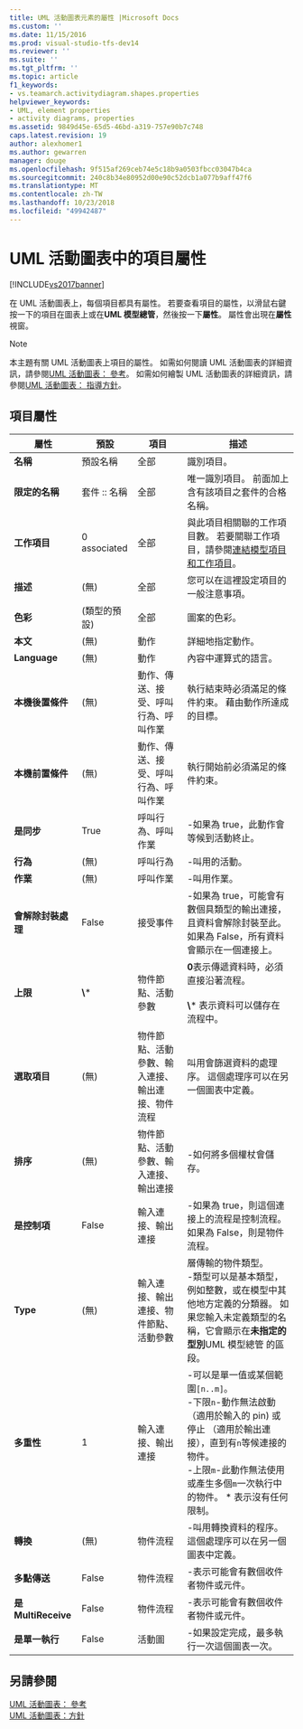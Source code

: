 ```yaml
---
title: UML 活動圖表元素的屬性 |Microsoft Docs
ms.custom: ''
ms.date: 11/15/2016
ms.prod: visual-studio-tfs-dev14
ms.reviewer: ''
ms.suite: ''
ms.tgt_pltfrm: ''
ms.topic: article
f1_keywords:
- vs.teamarch.activitydiagram.shapes.properties
helpviewer_keywords:
- UML, element properties
- activity diagrams, properties
ms.assetid: 9849d45e-65d5-46bd-a319-757e90b7c748
caps.latest.revision: 19
author: alexhomer1
ms.author: gewarren
manager: douge
ms.openlocfilehash: 9f515af269ceb74e5c18b9a0503fbcc03047b4ca
ms.sourcegitcommit: 240c8b34e80952d00e90c52dcb1a077b9aff47f6
ms.translationtype: MT
ms.contentlocale: zh-TW
ms.lasthandoff: 10/23/2018
ms.locfileid: "49942487"
---
```

# <a name="properties-of-elements-on-uml-activity-diagrams"></a>UML 活動圖表中的項目屬性
[!INCLUDE[vs2017banner](../includes/vs2017banner.md)]

在 UML 活動圖表上，每個項目都具有屬性。 若要查看項目的屬性，以滑鼠右鍵按一下的項目在圖表上或在**UML 模型總管**，然後按一下**屬性**。 屬性會出現在**屬性**視窗。  
  
> [!NOTE]
>  本主題有關 UML 活動圖表上項目的屬性。 如需如何閱讀 UML 活動圖表的詳細資訊，請參閱[UML 活動圖表： 參考](../modeling/uml-activity-diagrams-reference.md)。 如需如何繪製 UML 活動圖表的詳細資訊，請參閱[UML 活動圖表： 指導方針](../modeling/uml-activity-diagrams-guidelines.md)。  
  
## <a name="properties-of-elements"></a>項目屬性  
  
|         屬性         |        預設         |                               項目                               |                                                                                                                                                                描述                                                                                                                                                                 |
|--------------------------|------------------------|---------------------------------------------------------------------|--------------------------------------------------------------------------------------------------------------------------------------------------------------------------------------------------------------------------------------------------------------------------------------------------------------------------------------------|
|         **名稱**         |     預設名稱     |                                 全部                                 |                                                                                                                                                          識別項目。                                                                                                                                                           |
|    **限定的名稱**    |    套件 :: 名稱     |                                 全部                                 |                                                                                                                     唯一識別項目。 前面加上含有該項目之套件的合格名稱。                                                                                                                     |
|      **工作項目**      |      0 associated      |                                 全部                                 |                                                                                與此項目相關聯的工作項目數。 若要關聯工作項目，請參閱[連結模型項目和工作項目](../modeling/link-model-elements-and-work-items.md)。                                                                                |
|     **描述**      |         (無)         |                                 全部                                 |                                                                                                                                             您可以在這裡設定項目的一般注意事項。                                                                                                                                             |
|        **色彩**         | (類型的預設) |                                 全部                                 |                                                                                                                                                          圖案的色彩。                                                                                                                                                           |
|         **本文**         |         (無)         |                               動作                                |                                                                                                                                                      詳細地指定動作。                                                                                                                                                       |
|       **Language**       |         (無)         |                               動作                                |                                                                                                                                                  內容中運算式的語言。                                                                                                                                                   |
| **本機後置條件** |         (無)         |         動作、傳送、接受、呼叫行為、呼叫作業         |                                                                                                                          執行結束時必須滿足的條件約束。 藉由動作所達成的目標。                                                                                                                          |
| **本機前置條件**  |         (無)         |         動作、傳送、接受、呼叫行為、呼叫作業         |                                                                                                                                        執行開始前必須滿足的條件約束。                                                                                                                                         |
|    **是同步**    |          True          |                    呼叫行為、呼叫作業                    |                                                                                                                                        -如果為 true，此動作會等候到活動終止。                                                                                                                                        |
|       **行為**       |         (無)         |                            呼叫行為                            |                                                                                                                                                         -叫用的活動。                                                                                                                                                          |
|      **作業**       |         (無)         |                           呼叫作業                            |                                                                                                                                                         -叫用作業。                                                                                                                                                         |
|    **會解除封裝處理**     |         False          |                            接受事件                             |                                                                                                       -如果為 true，可能會有數個具類型的輸出連接，且資料會解除封裝至此。 如果為 False，所有資料會顯示在一個連接上。                                                                                                        |
|     **上限**      |        **\\**\*        |                   物件節點、活動參數                   |                                                                                                      **0**表示傳遞資料時，必須直接沿著流程。<br /><br /> **\\**\* 表示資料可以儲存在流程中。                                                                                                      |
|      **選取項目**       |         (無)         | 物件節點、活動參數、輸入連接、輸出連接、物件流程 |                                                                                                                          叫用會篩選資料的處理序。 這個處理序可以在另一個圖表中定義。                                                                                                                          |
|       **排序**       |         (無)         |       物件節點、活動參數、輸入連接、輸出連接        |                                                                                                                                                    -如何將多個權杖會儲存。                                                                                                                                                     |
|      **是控制項**      |         False          |                        輸入連接、輸出連接                        |                                                                                                                            -如果為 true，則這個連接上的流程是控制流程。 如果為 False，則是物件流程。                                                                                                                            |
|         **Type**         |         (無)         |       輸入連接、輸出連接、物件節點、活動參數        |                              層傳輸的物件類型。<br />-類型可以是基本類型，例如整數，或在模型中其他地方定義的分類器。 如果您輸入未定義類型的名稱，它會顯示在**未指定的型別**UML 模型總管 的區段。                               |
|     **多重性**     |           1            |                        輸入連接、輸出連接                        | -可以是單一值或某個範圍`[n..m]`。<br />-下限`n`-動作無法啟動 （適用於輸入的 pin) 或停止 （適用於輸出連接），直到有`n`等候連接的物件。<br />-上限`m`-此動作無法使用或產生多個`m`一次執行中的物件。 \* 表示沒有任何限制。 |
|    **轉換**    |         (無)         |                             物件流程                             |                                                                                                                      -叫用轉換資料的程序。 這個處理序可以在另一個圖表中定義。                                                                                                                       |
|     **多點傳送**     |         False          |                             物件流程                             |                                                                                                                                 -表示可能會有數個收件者物件或元件。                                                                                                                                 |
|   **是 MultiReceive**    |         False          |                             物件流程                             |                                                                                                                                 -表示可能會有數個收件者物件或元件。                                                                                                                                 |
| **是單一執行**  |         False          |                          活動圖                           |                                                                                                                                   -如果設定完成，最多執行一次這個圖表一次。                                                                                                                                    |
  
## <a name="see-also"></a>另請參閱  
 [UML 活動圖表： 參考](../modeling/uml-activity-diagrams-reference.md)   
 [UML 活動圖表：方針](../modeling/uml-activity-diagrams-guidelines.md)



